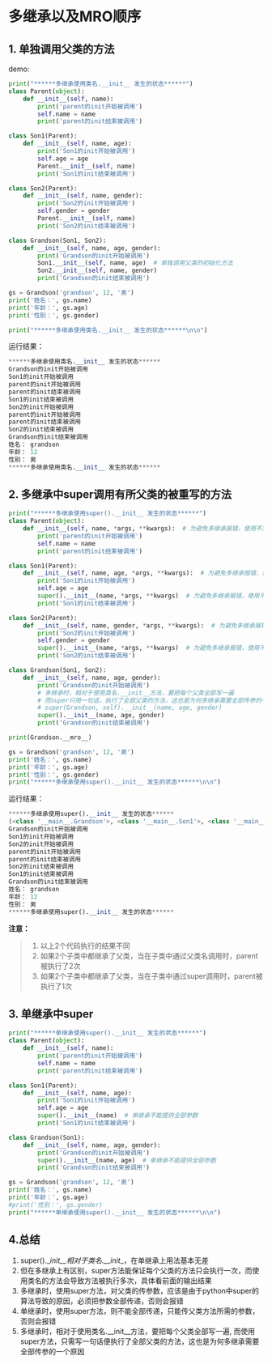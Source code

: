 # 多继承以及MRO顺序

## 1. 单独调用父类的方法

demo:

```python
print("******多继承使用类名.__init__ 发生的状态******")
class Parent(object):
    def __init__(self, name):
        print('parent的init开始被调用')
        self.name = name
        print('parent的init结束被调用')

class Son1(Parent):
    def __init__(self, name, age):
        print('Son1的init开始被调用')
        self.age = age
        Parent.__init__(self, name)
        print('Son1的init结束被调用')

class Son2(Parent):
    def __init__(self, name, gender):
        print('Son2的init开始被调用')
        self.gender = gender
        Parent.__init__(self, name)
        print('Son2的init结束被调用')

class Grandson(Son1, Son2):
    def __init__(self, name, age, gender):
        print('Grandson的init开始被调用')
        Son1.__init__(self, name, age)  # 单独调用父类的初始化方法
        Son2.__init__(self, name, gender)
        print('Grandson的init结束被调用')

gs = Grandson('grandson', 12, '男')
print('姓名：', gs.name)
print('年龄：', gs.age)
print('性别：', gs.gender)

print("******多继承使用类名.__init__ 发生的状态******\n\n")
```

运行结果：

```python
******多继承使用类名.__init__ 发生的状态******
Grandson的init开始被调用
Son1的init开始被调用
parent的init开始被调用
parent的init结束被调用
Son1的init结束被调用
Son2的init开始被调用
parent的init开始被调用
parent的init结束被调用
Son2的init结束被调用
Grandson的init结束被调用
姓名： grandson
年龄： 12
性别： 男
******多继承使用类名.__init__ 发生的状态******
```



## 2. 多继承中super调用有所父类的被重写的方法

```python
print("******多继承使用super().__init__ 发生的状态******")
class Parent(object):
    def __init__(self, name, *args, **kwargs):  # 为避免多继承报错，使用不定长参数，接受参数
        print('parent的init开始被调用')
        self.name = name
        print('parent的init结束被调用')

class Son1(Parent):
    def __init__(self, name, age, *args, **kwargs):  # 为避免多继承报错，使用不定长参数，接受参数
        print('Son1的init开始被调用')
        self.age = age
        super().__init__(name, *args, **kwargs)  # 为避免多继承报错，使用不定长参数，接受参数
        print('Son1的init结束被调用')

class Son2(Parent):
    def __init__(self, name, gender, *args, **kwargs):  # 为避免多继承报错，使用不定长参数，接受参数
        print('Son2的init开始被调用')
        self.gender = gender
        super().__init__(name, *args, **kwargs)  # 为避免多继承报错，使用不定长参数，接受参数
        print('Son2的init结束被调用')

class Grandson(Son1, Son2):
    def __init__(self, name, age, gender):
        print('Grandson的init开始被调用')
        # 多继承时，相对于使用类名.__init__方法，要把每个父类全部写一遍
        # 而super只用一句话，执行了全部父类的方法，这也是为何多继承需要全部传参的一个原因
        # super(Grandson, self).__init__(name, age, gender)
        super().__init__(name, age, gender)
        print('Grandson的init结束被调用')

print(Grandson.__mro__)

gs = Grandson('grandson', 12, '男')
print('姓名：', gs.name)
print('年龄：', gs.age)
print('性别：', gs.gender)
print("******多继承使用super().__init__ 发生的状态******\n\n")
```

运行结果：

```python
******多继承使用super().__init__ 发生的状态******
(<class '__main__.Grandson'>, <class '__main__.Son1'>, <class '__main__.Son2'>, <class '__main__.Parent'>, <class 'object'>)
Grandson的init开始被调用
Son1的init开始被调用
Son2的init开始被调用
parent的init开始被调用
parent的init结束被调用
Son2的init结束被调用
Son1的init结束被调用
Grandson的init结束被调用
姓名： grandson
年龄： 12
性别： 男
******多继承使用super().__init__ 发生的状态******
```



**注意：**

> 1. 以上2个代码执行的结果不同
> 2. 如果2个子类中都继承了父类，当在子类中通过父类名调用时，parent被执行了2次
> 3. 如果2个子类中都继承了父类，当在子类中通过super调用时，parent被执行了1次



## 3. 单继承中super

```python
print("******单继承使用super().__init__ 发生的状态******")
class Parent(object):
    def __init__(self, name):
        print('parent的init开始被调用')
        self.name = name
        print('parent的init结束被调用')

class Son1(Parent):
    def __init__(self, name, age):
        print('Son1的init开始被调用')
        self.age = age
        super().__init__(name)  # 单继承不能提供全部参数
        print('Son1的init结束被调用')

class Grandson(Son1):
    def __init__(self, name, age, gender):
        print('Grandson的init开始被调用')
        super().__init__(name, age)  # 单继承不能提供全部参数
        print('Grandson的init结束被调用')

gs = Grandson('grandson', 12, '男')
print('姓名：', gs.name)
print('年龄：', gs.age)
#print('性别：', gs.gender)
print("******单继承使用super().__init__ 发生的状态******\n\n")
```



## 4.总结

1. super().\__init\_\_相对于类名.\_\_init__，在单继承上用法基本无差
2. 但在多继承上有区别，super方法能保证每个父类的方法只会执行一次，而使用类名的方法会导致方法被执行多次，具体看前面的输出结果
3. 多继承时，使用super方法，对父类的传参数，应该是由于python中super的算法导致的原因，必须把参数全部传递，否则会报错
4. 单继承时，使用super方法，则不能全部传递，只能传父类方法所需的参数，否则会报错
5. 多继承时，相对于使用类名.\__init__方法，要把每个父类全部写一遍, 而使用super方法，只需写一句话便执行了全部父类的方法，这也是为何多继承需要全部传参的一个原因

